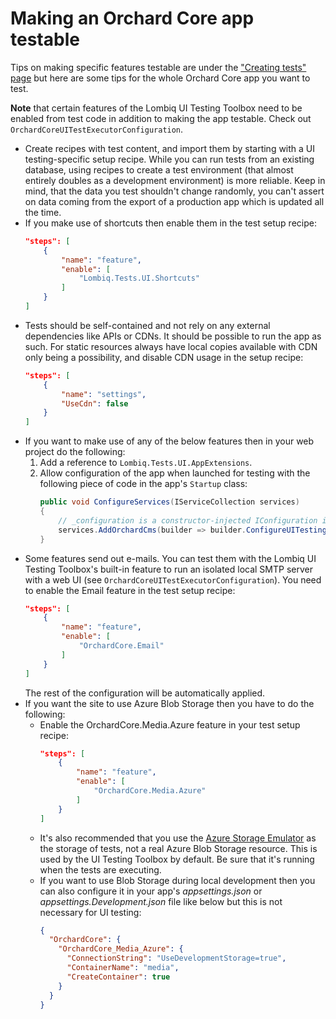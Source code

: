 # Making an Orchard Core app testable



Tips on making specific features testable are under the ["Creating tests" page](CreatingTests.md) but here are some tips for the whole Orchard Core app you want to test.

**Note** that certain features of the Lombiq UI Testing Toolbox need to be enabled from test code in addition to making the app testable. Check out `OrchardCoreUITestExecutorConfiguration`.

- Create recipes with test content, and import them by starting with a UI testing-specific setup recipe. While you can run tests from an existing database, using recipes to create a test environment (that almost entirely doubles as a development environment) is more reliable. Keep in mind, that the data you test shouldn't change randomly, you can't assert on data coming from the export of a production app which is updated all the time.
- If you make use of shortcuts then enable them in the test setup recipe:
    ```json
    "steps": [
        {
            "name": "feature",
            "enable": [
                "Lombiq.Tests.UI.Shortcuts"
            ]
        }
    ]
    ```
- Tests should be self-contained and not rely on any external dependencies like APIs or CDNs. It should be possible to run the app as such. For static resources always have local copies available with CDN only being a possibility, and disable CDN usage in the setup recipe:
    ```json
    "steps": [
        {
            "name": "settings",
            "UseCdn": false
        }
    ]
    ```
- If you want to make use of any of the below features then in your web project do the following:
  1. Add a reference to `Lombiq.Tests.UI.AppExtensions`.
  2. Allow configuration of the app when launched for testing with the following piece of code in the app's `Startup` class:
        ```csharp
        public void ConfigureServices(IServiceCollection services)
        {
            // _configuration is a constructor-injected IConfiguration instance.
            services.AddOrchardCms(builder => builder.ConfigureUITesting(_configuration));
        }
        ``` 
- Some features send out e-mails. You can test them with the Lombiq UI Testing Toolbox's built-in feature to run an isolated local SMTP server with a web UI (see `OrchardCoreUITestExecutorConfiguration`). You need to enable the Email feature in the test setup recipe:
    ```json
    "steps": [
        {
            "name": "feature",
            "enable": [
                "OrchardCore.Email"
            ]
        }
    ]
    ``` 
    The rest of the configuration will be automatically applied.
- If you want the site to use Azure Blob Storage then you have to do the following:
  - Enable the OrchardCore.Media.Azure feature in your test setup recipe:
    ```json
    "steps": [
        {
            "name": "feature",
            "enable": [
                "OrchardCore.Media.Azure"
            ]
        }
    ]
    ```
  - It's also recommended that you use the [Azure Storage Emulator](https://docs.microsoft.com/en-us/azure/storage/common/storage-use-emulator) as the storage of tests, not a real Azure Blob Storage resource. This is used by the UI Testing Toolbox by default. Be sure that it's running when the tests are executing.
  - If you want to use Blob Storage during local development then you can also configure it in your app's _appsettings.json_ or _appsettings.Development.json_ file like below but this is not necessary for UI testing:
    ```json
    {
      "OrchardCore": {
        "OrchardCore_Media_Azure": {
          "ConnectionString": "UseDevelopmentStorage=true",
          "ContainerName": "media",
          "CreateContainer": true
        }
      }
    }
    ```
